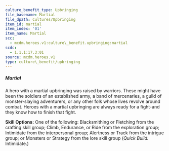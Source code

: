 ```yaml
---
culture_benefit_type: Upbringing
file_basename: Martial
file_dpath: Cultures/Upbringing
item_id: martial
item_index: '01'
item_name: Martial
scc:
  - mcdm.heroes.v1:culture\_benefit.upbringing:martial
scdc:
  - 1.1.1:17.3:01
source: mcdm.heroes.v1
type: culture\_benefit/upbringing
---
```


##### Martial

A hero with a martial upbringing was raised by warriors. These might have been the soldiers of an established army, a band of mercenaries, a guild of monster-slaying adventurers, or any other folk whose lives revolve around combat. Heroes with a martial upbringing are always ready for a fight-and they know how to finish that fight.

**Skill Options:** One of the following: Blacksmithing or Fletching from the crafting skill group; Climb, Endurance, or Ride from the exploration group; Intimidate from the interpersonal group; Alertness or Track from the intrigue group; or Monsters or Strategy from the lore skill group (*Quick Build:* Intimidate.)
